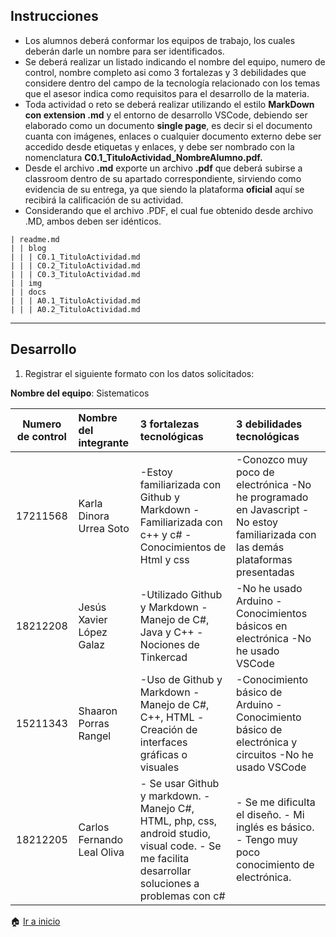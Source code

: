 ## Instrucciones

- Los alumnos deberá conformar los equipos de trabajo, los cuales deberán darle un nombre para ser identificados.
- Se deberá realizar un listado indicando el nombre del equipo, numero de control, nombre completo asi como 3 fortalezas y 3 debilidades que considere dentro del campo de la tecnología relacionado con los temas que el asesor indica como requisitos para el desarrollo de la materia.
- Toda actividad o reto se deberá realizar utilizando el estilo **MarkDown con extension .md** y el entorno de desarrollo VSCode, debiendo ser elaborado como un documento **single page**, es decir si el documento cuanta con imágenes, enlaces o cualquier documento externo debe ser accedido desde etiquetas y enlaces, y debe ser nombrado con la nomenclatura **C0.1_TituloActividad_NombreAlumno.pdf.**
- Desde el archivo **.md** exporte un archivo **.pdf** que deberá subirse a classroom dentro de su apartado correspondiente, sirviendo como evidencia de su entrega, ya que siendo la plataforma **oficial** aquí se recibirá la calificación de su actividad.
- Considerando que el archivo .PDF, el cual fue obtenido desde archivo .MD, ambos deben ser idénticos.
  
```
| readme.md
| | blog
| | | C0.1_TituloActividad.md
| | | C0.2_TituloActividad.md
| | | C0.3_TituloActividad.md
| | img
| | docs
| | | A0.1_TituloActividad.md
| | | A0.2_TituloActividad.md
```

___

## Desarrollo

1. Registrar el siguiente formato con los datos solicitados:

**Nombre del equipo**:  Sistematicos

Numero de control | Nombre del integrante | 3 fortalezas tecnológicas | 3 debilidades tecnológicas
:-: | :-- | :-- |:--
17211568 | Karla Dinora Urrea Soto  | -Estoy familiarizada con Github y Markdown -Familiarizada con c++ y c# -Conocimientos de Html y css | -Conozco muy poco de electrónica -No he programado en Javascript -No estoy familiarizada con las demás plataformas presentadas
18212208 | Jesús Xavier López Galaz | -Utilizado Github y Markdown -Manejo de C#, Java y C++ -Nociones de Tinkercad 		                   | -No he usado Arduino -Conocimientos básicos en electrónica -No he usado VSCode
15211343 | Shaaron Porras Rangel    | -Uso de Github y Markdown -Manejo de C#, C++, HTML -Creación de interfaces gráficas o visuales   | -Conocimiento básico de Arduino -Conocimiento básico de electrónica y circuitos -No he usado VSCode
18212205 | Carlos Fernando Leal Oliva | - Se usar Github y markdown. -Manejo C#, HTML, php, css, android studio, visual code. - Se me facilita desarrollar soluciones a problemas con c# | - Se me dificulta el diseño. - Mi inglés es básico.  - Tengo muy poco conocimiento de electrónica. 


:house: [Ir a inicio](https://github.com/LopezJesus/Sistemas-Programables/)
